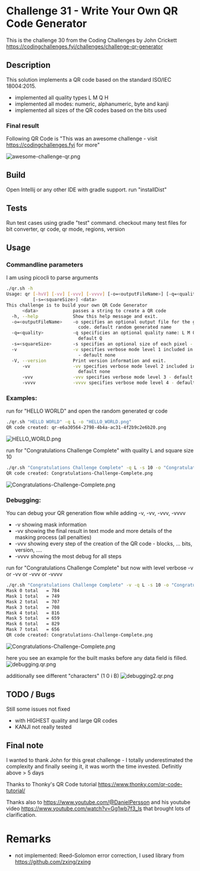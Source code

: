 # Challenge 31 - Write Your Own QR Code Generator

This is the challenge 30 from the Coding Challenges by John Crickett https://codingchallenges.fyi/challenges/challenge-qr-generator

## Description

This solution implements a QR code based on the standard ISO/IEC 18004:2015.

- implemented all quality types L M Q H
- implemented all modes: numeric, alphanumeric, byte and kanji
- implemented all sizes of the QR codes based on the bits used


### Final result

Following QR Code is  "This was an awesome challenge - visit  https://codingchallenges.fyi for more"

![awesome-challenge-qr.png](awesome-challenge-qr.png)



## Build

Open Intellij or any other IDE with gradle support. run "installDist"

## Tests

Run test cases using gradle "test" command. checkout many test files for bit converter, qr code, qr mode, regions, version

## Usage

### Commandline parameters

I am using picocli to parse arguments

```bash
./qr.sh -h
Usage: qr [-hvV] [-vv] [-vvv] [-vvvv] [-o=<outputFileName>] [-q=<quality>]
          [-s=<squareSize>] <data>
This challenge is to build your own QR Code Generator
      <data>             passes a string to create a QR code
  -h, --help             Show this help message and exit.
  -o=<outputFileName>    -o specifies an optional output file for the generated
                           code. default random generated name
  -q=<quality>           -q specificies an optional quality name: L M Q H -
                           default Q
  -s=<squareSize>        -s specifies an optional size of each pixel - default 5
  -v                     -v specifies verbose mode level 1 included in 2 and 3
                           - default none
  -V, --version          Print version information and exit.
      -vv                -vv specifies verbose mode level 2 included in 3 -
                           default none
      -vvv               -vvv specifies verbose mode level 3 - default none
      -vvvv              -vvvv specifies verbose mode level 4 - default none
```

### Examples: 


run for "HELLO WORLD" and open the random generated qr code
```bash
./qr.sh "HELLO WORLD" -q L -o "HELLO_WORLD.png"
QR code created: qr-e6a30564-2798-4b4a-ac31-4f2b9c2e6b20.png
```
![HELLO_WORLD.png](HELLO_WORLD.png)


run for "Congratulations Challenge Complete" with quality L and square size 10
```bash
./qr.sh "Congratulations Challenge Complete" -q L -s 10 -o "Congratulations-Challenge-Complete.png"
QR code created: Congratulations-Challenge-Complete.png
```
![Congratulations-Challenge-Complete.png](Congratulations-Challenge-Complete.png)


### Debugging:
You can debug your QR generation flow while adding -v, -vv, -vvv, -vvvv

- -v showing mask information
- -vv showing the final result in text mode and more details of the masking process (all penalties)
- -vvv showing every step of the creation of the QR code - blocks, ... bits, version, ....
- -vvvv showing the most debug for all steps


run for "Congratulations Challenge Complete" but now with level verbose -v or -vv or -vvv or -vvvv
```bash
./qr.sh "Congratulations Challenge Complete" -v -q L -s 10 -o "Congratulations-Challenge-Complete.png"
Mask 0 total   = 784
Mask 1 total   = 749
Mask 2 total   = 707
Mask 3 total   = 708
Mask 4 total   = 816
Mask 5 total   = 659
Mask 6 total   = 829
Mask 7 total   = 656
QR code created: Congratulations-Challenge-Complete.png
```
![Congratulations-Challenge-Complete.png](Congratulations-Challenge-Complete.png)


here you see an example for the built masks before any data field is filled.
![debugging.qr.png](debugging.qr.png)

additionally see different "characters" (1 0 i B)
![debugging2.qr.png](debugging2.qr.png)

## TODO / Bugs
Still some issues not fixed

- with HIGHEST quality and large QR codes
- KANJI not really tested

## Final note

I wanted to thank John for this great challenge - I totally underestimated the complexity and finally seeing it, it was worth the time invested.
Definitly above > 5 days

Thanks to Thonky's QR Code tutorial https://www.thonky.com/qr-code-tutorial/

Thanks also to https://www.youtube.com/@DanielPersson and his youtube video https://www.youtube.com/watch?v=Gg1wb7f3_ls that brought lots of clarification.

# Remarks

- not implemented: Reed–Solomon error correction, I used library from https://github.com/zxing/zxing